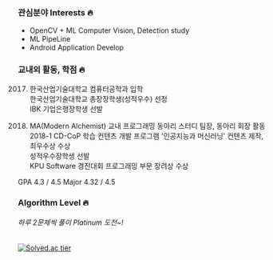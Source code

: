 ### 관심분야 Interests 🔥

 - OpenCV + ML Computer Vision, Detection study    
 - ML PipeLine    
 - Android Application Develop    

### 교내외 활동, 학점 🔥
 2017. 한국산업기술대학교 컴퓨터공학과 입학    
 한국산업기술대학교 총장장학생(성적우수) 선정    
 IBK 기업은행장학생 선발    

 2018. MA(Modern Alchemist) 교내 프로그래밍 동아리 스터디 팀장, 동아리 회장 활동    
 2018-1 CD-CoP 학습 컨텐츠 개발 프로그램 '인공지능과 머신러닝' 컨텐츠 제작, 최우수상 수상    
 성적우수장학생 선발    
 KPU Software 경진대회 프로그래밍 부문 장려상 수상    

 GPA 4.3 / 4.5 Major 4.32 / 4.5


###  Algorithm Level 🔥
###### 하루 2문제씩 풀이 Platinum 도전~!
[![Solved.ac tier](http://mazassumnida.wtf/api/v2/generate_badge?boj=free_minkya)](https://solved.ac/free_minkya)
